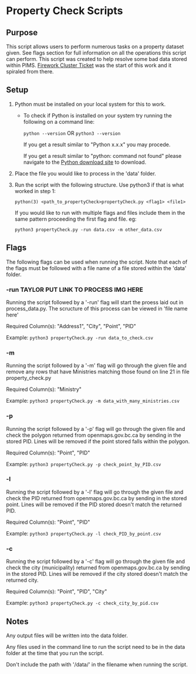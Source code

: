 # Property Check Scripts

## Purpose

This script allows users to perform numerous tasks on a property dataset given. See flags section for full information on all the operations this script can perform. 
This script was created to help resolve some bad data stored within PIMS. [Firework Cluster Ticket](https://citz-imb.atlassian.net/browse/PIMS-1681) was the start of this work and it spiraled from there.


## Setup

1. Python must be installed on your local system for this to work.
   - To check if Python is installed on your system try running the following on a command line:

     `python --version` OR `python3 --version`
     
     If you get a result similar to "Python x.x.x" you may procede.

     If you get a result similar to "python: command not found" please navigate to the [Python download site](https://www.python.org/downloads/) to download.
2. Place the file you would like to process in the 'data' folder.
3. Run the script with the following structure. Use python3 if that is what worked in step 1: 

    `python(3) <path_to_propertyCheck>propertyCheck.py <flag1> <file1>`

    If you would like to run with multiple flags and files include them in the same pattern proceeding the first flag and file. eg: 

    `python3 propertyCheck.py -run data.csv -m other_data.csv`

## Flags

The following flags can be used when running the script. Note that each of the flags must be followed with a file name of a file stored within the 'data' folder. 

### -run TAYLOR PUT LINK TO PROCESS IMG HERE 

Running the script followed by a '-run' flag will start the proess laid out in process_data.py. The scructure of this process can be viewed in 'file name here'

Required Column(s): "Address1", "City", "Point", "PID"

Example: `python3 propertyCheck.py -run data_to_check.csv`

### -m

Running the script followed by a '-m' flag will go through the given file and remove any rows that have Ministries matching those found on line 21 in file property_check.py

Required Column(s): "Ministry"

Example: `python3 propertyCheck.py -m data_with_many_ministries.csv`

### -p

Running the script followed by a '-p' flag will go through the given file and check the polygon returned from openmaps.gov.bc.ca by sending in the stored PID. Lines will be removed if the point stored falls within the polygon.

Required Column(s): "Point", "PID"

Example: `python3 propertyCheck.py -p check_point_by_PID.csv`

### -l

Running the script followed by a '-l' flag will go through the given file and check the PID returned from openmaps.gov.bc.ca by sending in the stored point. Lines will be removed if the PID stored doesn't match the returned PID.

Required Column(s): "Point", "PID"

Example: `python3 propertyCheck.py -l check_PID_by_point.csv`

### -c

Running the script followed by a '-c' flag will go through the given file and check the city (municipality) returned from openmaps.gov.bc.ca by sending in the stored PID. Lines will be removed if the city stored doesn't match the returned city.

Required Column(s): "Point", "PID", "City"

Example: `python3 propertyCheck.py -c check_city_by_pid.csv`


## Notes

Any output files will be written into the data folder. 

Any files used in the command line to run the script need to be in the data folder at the time that you run the script. 

Don't include the path with '/data/' in the filename when running the script.
